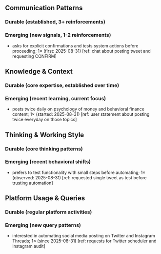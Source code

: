 ## Communication Patterns
### Durable (established, 3+ reinforcements)

### Emerging (new signals, 1-2 reinforcements)
- asks for explicit confirmations and tests system actions before proceeding; 1× (first: 2025-08-31) [ref: chat about posting tweet and requesting CONFIRM]

## Knowledge & Context
### Durable (core expertise, established over time)

### Emerging (recent learning, current focus)  
- posts twice daily on psychology of money and behavioral finance content; 1× (started: 2025-08-31) [ref: user statement about posting twice everyday on those topics]

## Thinking & Working Style
### Durable (core thinking patterns)

### Emerging (recent behavioral shifts)
- prefers to test functionality with small steps before automating; 1× (observed: 2025-08-31) [ref: requested single tweet as test before trusting automation]

## Platform Usage & Queries
### Durable (regular platform activities)

### Emerging (new query patterns)
- interested in automating social media posting on Twitter and Instagram Threads; 1× (since 2025-08-31) [ref: requests for Twitter scheduler and Instagram audit]
